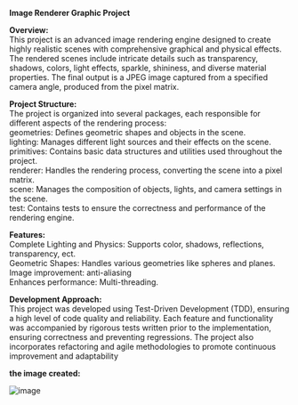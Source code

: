 **Image Renderer Graphic Project**<br>

**Overview:** <br>
This project is an advanced image rendering engine designed to create highly realistic scenes with comprehensive graphical and physical effects. The rendered scenes include intricate details such as transparency, shadows, colors, light effects, sparkle, shininess, and diverse material properties. The final output is a JPEG image captured from a specified camera angle, produced from the pixel matrix.

**Project Structure:**<br>
The project is organized into several packages, each responsible for different aspects of the rendering process: <br>
geometries: Defines geometric shapes and objects in the scene.<br>
lighting: Manages different light sources and their effects on the scene.<br>
primitives: Contains basic data structures and utilities used throughout the project.<br>
renderer: Handles the rendering process, converting the scene into a pixel matrix.<br>
scene: Manages the composition of objects, lights, and camera settings in the scene.<br>
test: Contains tests to ensure the correctness and performance of the rendering engine.<br>

**Features:** <br>
Complete Lighting and Physics: Supports color, shadows, reflections, transparency, ect. <br>
Geometric Shapes: Handles various geometries like spheres and planes. <br>
Image improvement: anti-aliasing <br>
Enhances performance: Multi-threading.<br>

**Development Approach:** <br>
This project was developed using Test-Driven Development (TDD), ensuring a high level of code quality and reliability. Each feature and functionality was accompanied by rigorous tests written prior to the implementation, ensuring correctness and preventing regressions. The project also incorporates refactoring and agile methodologies to promote continuous improvement and adaptability



**the image created:**

![image](https://github.com/HadassahStulman/ISE5783_2430_0035/assets/116640702/5c73fb26-7b73-444b-b2c3-f4704511b451)
